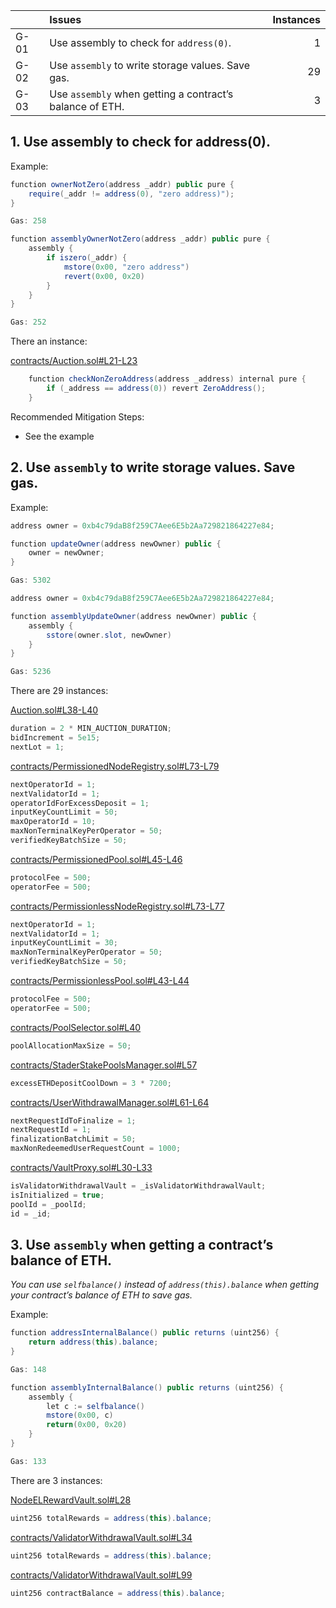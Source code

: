 |      | Issues                                                   | Instances |
| :--- | :------------------------------------------------------- | --------: |
| G-01 | Use assembly to check for `address(0)`.                  |         1 |
| G-02 | Use `assembly` to write storage values. Save gas.        |        29 |
| G-03 | Use `assembly` when getting a contract’s balance of ETH. |         3 |

## 1. Use assembly to check for address(0).

Example:

```java
function ownerNotZero(address _addr) public pure {
    require(_addr != address(0), "zero address)");
}

Gas: 258
```

```java
function assemblyOwnerNotZero(address _addr) public pure {
    assembly {
        if iszero(_addr) {
            mstore(0x00, "zero address")
            revert(0x00, 0x20)
        }
    }
}

Gas: 252
```

There an instance:

[contracts/Auction.sol#L21-L23](https://github.com/code-423n4/2023-06-stader/blob/main/contracts/Auction.sol)

```java
    function checkNonZeroAddress(address _address) internal pure {
        if (_address == address(0)) revert ZeroAddress();
    }
```

Recommended Mitigation Steps:

-   See the example

## 2. Use `assembly` to write storage values. Save gas.

Example:

```java
address owner = 0xb4c79daB8f259C7Aee6E5b2Aa729821864227e84;

function updateOwner(address newOwner) public {
    owner = newOwner;
}

Gas: 5302
```

```java
address owner = 0xb4c79daB8f259C7Aee6E5b2Aa729821864227e84;

function assemblyUpdateOwner(address newOwner) public {
    assembly {
        sstore(owner.slot, newOwner)
    }
}

Gas: 5236
```

There are 29 instances:

[Auction.sol#L38-L40](https://github.com/code-423n4/2023-06-stader/blob/main/contracts/Auction.sol#L38-L40)

```ts
duration = 2 * MIN_AUCTION_DURATION;
bidIncrement = 5e15;
nextLot = 1;
```

[contracts/PermissionedNodeRegistry.sol#L73-L79](https://github.com/code-423n4/2023-06-stader/blob/main/contracts/PermissionedNodeRegistry.sol#L73-L79)

```ts
nextOperatorId = 1;
nextValidatorId = 1;
operatorIdForExcessDeposit = 1;
inputKeyCountLimit = 50;
maxOperatorId = 10;
maxNonTerminalKeyPerOperator = 50;
verifiedKeyBatchSize = 50;
```

[contracts/PermissionedPool.sol#L45-L46](https://github.com/code-423n4/2023-06-stader/blob/main/contracts/PermissionedPool.sol#L45-L46)

```ts
protocolFee = 500;
operatorFee = 500;
```

[contracts/PermissionlessNodeRegistry.sol#L73-L77](https://github.com/code-423n4/2023-06-stader/blob/main/contracts/PermissionlessNodeRegistry.sol#L73-L77)

```ts
nextOperatorId = 1;
nextValidatorId = 1;
inputKeyCountLimit = 30;
maxNonTerminalKeyPerOperator = 50;
verifiedKeyBatchSize = 50;
```

[contracts/PermissionlessPool.sol#L43-L44](https://github.com/code-423n4/2023-06-stader/blob/main/contracts/PermissionlessPool.sol#L43-L44)

```ts
protocolFee = 500;
operatorFee = 500;
```

[contracts/PoolSelector.sol#L40](https://github.com/code-423n4/2023-06-stader/blob/main/contracts/PoolSelector.sol#L40)

```ts
poolAllocationMaxSize = 50;
```

[contracts/StaderStakePoolsManager.sol#L57](https://github.com/code-423n4/2023-06-stader/blob/main/contracts/StaderStakePoolsManager.sol#L57)

```ts
excessETHDepositCoolDown = 3 * 7200;
```

[contracts/UserWithdrawalManager.sol#L61-L64](https://github.com/code-423n4/2023-06-stader/blob/main/contracts/UserWithdrawalManager.sol#L61-L64)

```ts
nextRequestIdToFinalize = 1;
nextRequestId = 1;
finalizationBatchLimit = 50;
maxNonRedeemedUserRequestCount = 1000;
```

[contracts/VaultProxy.sol#L30-L33](https://github.com/code-423n4/2023-06-stader/blob/main/contracts/VaultProxy.sol#L30-L33)

```ts
isValidatorWithdrawalVault = _isValidatorWithdrawalVault;
isInitialized = true;
poolId = _poolId;
id = _id;
```

## 3. Use `assembly` when getting a contract’s balance of ETH.

_You can use `selfbalance()` instead of `address(this).balance` when getting your contract’s balance of ETH to save gas._

Example:

```java
function addressInternalBalance() public returns (uint256) {
    return address(this).balance;
}

Gas: 148
```

```java
function assemblyInternalBalance() public returns (uint256) {
    assembly {
        let c := selfbalance()
        mstore(0x00, c)
        return(0x00, 0x20)
    }
}

Gas: 133
```

There are 3 instances:

[NodeELRewardVault.sol#L28](https://github.com/code-423n4/2023-06-stader/blob/main/contracts/NodeELRewardVault.sol#L28)

```java
uint256 totalRewards = address(this).balance;
```

[contracts/ValidatorWithdrawalVault.sol#L34](https://github.com/code-423n4/2023-06-stader/blob/main/contracts/ValidatorWithdrawalVault.sol#L34)

```java
uint256 totalRewards = address(this).balance;
```

[contracts/ValidatorWithdrawalVault.sol#L99](https://github.com/code-423n4/2023-06-stader/blob/main/contracts/ValidatorWithdrawalVault.sol#L99)

```java
uint256 contractBalance = address(this).balance;
```
